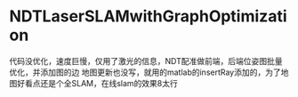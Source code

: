 # NDTLaserSLAMwithGraphOptimization
 代码没优化，速度巨慢，仅用了激光的信息，NDT配准做前端，后端位姿图批量优化，并添加图的边
地图更新也没写，就用的matlab的insertRay添加的，为了地图好看点还是个全SLAM，在线slam的效果8太行

